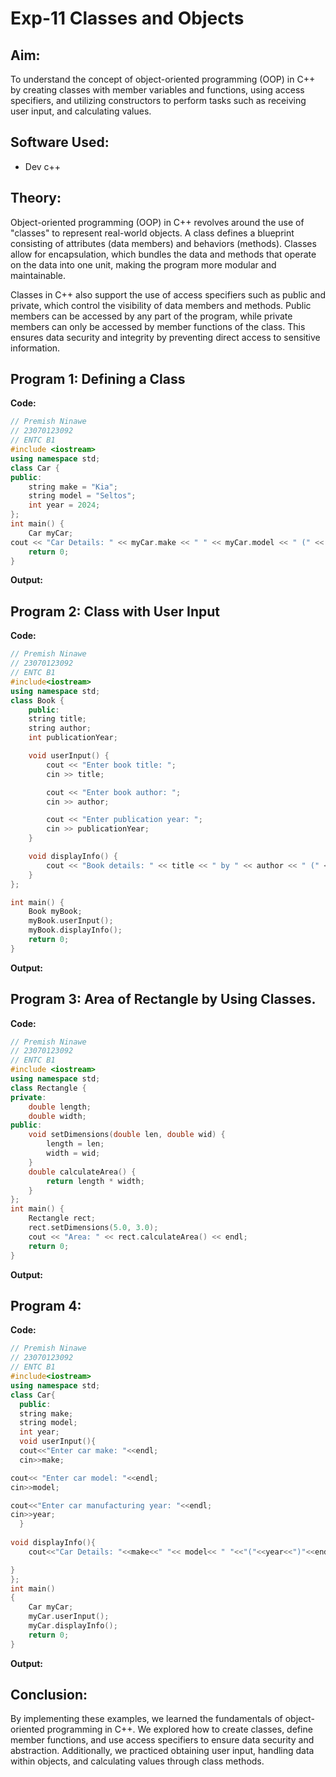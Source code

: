 # Exp-11 Classes and Objects

## Aim:
To understand the concept of object-oriented programming (OOP) in C++ by creating classes with member variables and functions, using access specifiers, and utilizing constructors to perform tasks such as receiving user input, and calculating values.

## Software Used:
- Dev c++
  
## Theory:
Object-oriented programming (OOP) in C++ revolves around the use of "classes" to represent real-world objects. A class defines a blueprint consisting of attributes (data members) and behaviors (methods). Classes allow for encapsulation, which bundles the data and methods that operate on the data into one unit, making the program more modular and maintainable.

Classes in C++ also support the use of access specifiers such as public and private, which control the visibility of data members and methods. Public members can be accessed by any part of the program, while private members can only be accessed by member functions of the class. This ensures data security and integrity by preventing direct access to sensitive information.

## Program 1: Defining a Class
<strong> Code: </strong>
<br>
```cpp
// Premish Ninawe
// 23070123092
// ENTC B1
#include <iostream>
using namespace std;
class Car {
public:
    string make = "Kia";   
    string model = "Seltos";  
    int year = 2024;
};
int main() {
    Car myCar;
cout << "Car Details: " << myCar.make << " " << myCar.model << " (" << myCar.year << ")"<<endl;
    return 0;
}

```
<strong> Output: </strong>
<br>


## Program 2: Class with User Input
<strong> Code: </strong>
<br>
```cpp
// Premish Ninawe
// 23070123092
// ENTC B1
#include<iostream>
using namespace std;
class Book {
    public:
    string title;
    string author;
    int publicationYear;

    void userInput() {
        cout << "Enter book title: ";
        cin >> title;

        cout << "Enter book author: ";
        cin >> author;

        cout << "Enter publication year: ";
        cin >> publicationYear;
    }

    void displayInfo() {
        cout << "Book details: " << title << " by " << author << " (" << publicationYear <<")"<< endl;
    }
};

int main() {
    Book myBook;
    myBook.userInput();
    myBook.displayInfo();
    return 0;
}
```
<strong> Output: </strong>
<br>


## Program 3: Area of Rectangle by Using Classes.
<strong> Code: </strong>
<br>
```cpp
// Premish Ninawe
// 23070123092
// ENTC B1
#include <iostream>
using namespace std;
class Rectangle {
private:
    double length;
    double width;
public:
    void setDimensions(double len, double wid) {
        length = len;
        width = wid;
    }
    double calculateArea() {
        return length * width;
    }
};
int main() {
    Rectangle rect;
    rect.setDimensions(5.0, 3.0);
    cout << "Area: " << rect.calculateArea() << endl;
    return 0;
}

```
<strong> Output: </strong>
<br>


## Program 4:  
<strong> Code: </strong>
<br>
```cpp
// Premish Ninawe
// 23070123092
// ENTC B1
#include<iostream>
using namespace std;
class Car{
  public:
  string make;
  string model;
  int year;
  void userInput(){
  cout<<"Enter car make: "<<endl;
  cin>>make;

cout<< "Enter car model: "<<endl;
cin>>model;

cout<<"Enter car manufacturing year: "<<endl;
cin>>year;
  }
  
void displayInfo(){
    cout<<"Car Details: "<<make<<" "<< model<< " "<<"("<<year<<")"<<endl;

}
};
int main()
{
    Car myCar;
    myCar.userInput();
    myCar.displayInfo();
    return 0;
}
```
<strong> Output: </strong>
<br>


## Conclusion:
By implementing these examples, we learned the fundamentals of object-oriented programming in C++. We explored how to create classes, define member functions, and use access specifiers to ensure data security and abstraction. Additionally, we practiced obtaining user input, handling data within objects, and calculating values through class methods.




